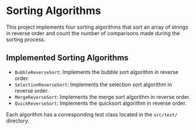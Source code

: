 # Sorting Algorithms

This project implements four sorting algorithms that sort an array of strings in reverse order and count the number of comparisons made during the sorting process.

## Implemented Sorting Algorithms

- `BubbleReverseSort`: Implements the bubble sort algorithm in reverse order.
- `SelectionReverseSort`: Implements the selection sort algorithm in reverse order.
- `MergeReverseSort`: Implements the merge sort algorithm in reverse order.
- `QuickReverseSort`: Implements the quicksort algorithm in reverse order.

Each algorithm has a corresponding test class located in the `src/test/` directory.

